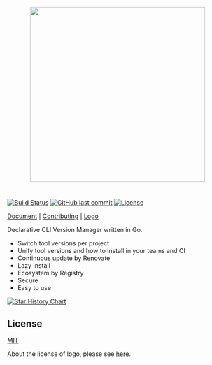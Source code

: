 <p align="center" width="100%">
<img src="./logo/khulnasoft_horizontal.svg" width="400">
</p>

#

[![Build Status](https://github.com/khulnasoftproj/khulnasoft/workflows/test/badge.svg)](https://github.com/khulnasoftproj/khulnasoft/actions)
[![GitHub last commit](https://img.shields.io/github/last-commit/khulnasoftproj/khulnasoft.svg)](https://github.com/khulnasoftproj/khulnasoft)
[![License](http://img.shields.io/badge/license-mit-blue.svg?style=flat-square)](https://raw.githubusercontent.com/khulnasoftproj/khulnasoft/main/LICENSE)

[Document](https://khulnasoftproj.github.io/) | [Contributing](CONTRIBUTING.md) | [Logo](logo)

Declarative CLI Version Manager written in Go.

- Switch tool versions per project
- Unify tool versions and how to install in your teams and CI
- Continuous update by Renovate
- Lazy Install
- Ecosystem by Registry
- Secure
- Easy to use

[![Star History Chart](https://api.star-history.com/svg?repos=khulnasoftproj/khulnasoft&type=Date)](https://star-history.com/#khulnasoftproj/khulnasoft&Date)

## License

[MIT](LICENSE)

About the license of logo, please see [here](logo/README.md#license).
